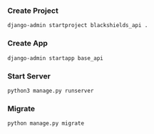 
### Create Project
    django-admin startproject blackshields_api .

### Create App
    django-admin startapp base_api

### Start Server
    python3 manage.py runserver

### Migrate
    python manage.py migrate

